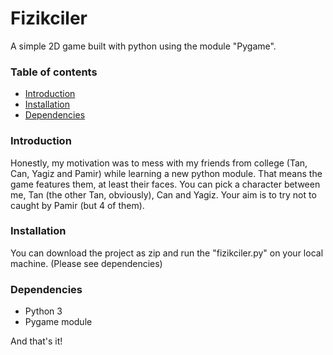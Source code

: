 # Fizikciler

A simple 2D game built with python using the module "Pygame".

### Table of contents

* [Introduction](#introduction)
* [Installation](#installation)
* [Dependencies](#dependencies)


### Introduction
Honestly, my motivation was to mess with my friends from college (Tan, Can, Yagiz and Pamir) while learning a new python module. That means the game features them, at least their faces. You can pick a character between me, Tan (the other Tan, obviously), Can and Yagiz. Your aim is to try not to caught by Pamir (but 4 of them). 

### Installation
You can download the project as zip and run the "fizikciler.py" on your local machine. (Please see dependencies)

### Dependencies

- Python 3
- Pygame module

And that's it! 
